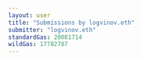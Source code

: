 ```yaml
---
layout: user
title: "Submissions by logvinov.eth"
submitter: "logvinov.eth"
standardGas: 20081714
wildGas: 17782787
---
```

